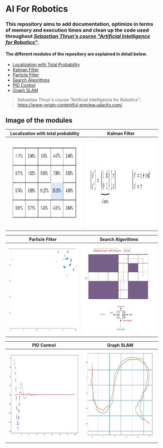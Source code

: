 # **AI For Robotics**

### This repository aims to add documentation, optimize in terms of memory and execution times and clean up the code used throughout [*Sebastian Thrun's course **"Artificial Intelligence for Robotics"***](https://www-origin-contentful-preview.udacity.com/). 

#### The different modules of the repository are explained in detail below.

- [Localization with Total Probability](localization_total_probability/README.md)
- [Kalman Filter](kalman_filter/README.md)
- [Particle Filter](particle_filter/README.md)
- [Search Algorithms](search/README.md)
- [PID Control](pid_control/README.md)
- [Graph SLAM](slam/README.md)


> Sebastian Thrun's course "Artificial Intelligence for Robotics": 
> https://www-origin-contentful-preview.udacity.com/

## Image of the modules

|                                              Localization with total probability                                               |                                            Kalman Filter                                             |
|:------------------------------------------------------------------------------------------------------------------------------:|:----------------------------------------------------------------------------------------------------:|
| <img src="./doc_images/localization_total_probability/localization_probabilities.png" alt="drawing" width="400" height="300"/> | <img src="./doc_images/kalman_filter/transition_matrix.png" alt="drawing" width="400" height="300"/> |

|                                           Particle Filter                                            |                                   Search Algorithms                                    |
|:----------------------------------------------------------------------------------------------------:|:--------------------------------------------------------------------------------------:|
| <img src="./doc_images/particle_filter/particle_filter.png" alt="drawing" width="400" height="300"/> | <img src="./doc_images/search/2d_policy.png" alt="drawing" width="400" height="300"/>  |

|                                               PID Control                                               |                                       Graph SLAM                                        |
|:-------------------------------------------------------------------------------------------------------:|:---------------------------------------------------------------------------------------:|
| <img src="./doc_images/pid_control/pid_controller_twiddle.png" alt="drawing" width="400" height="300"/> | <img src="./doc_images/slam/segmented_cte.png" alt="drawing" width="400" height="300"/> |

